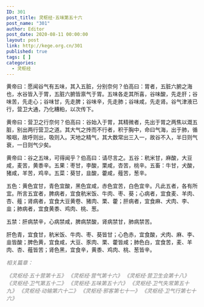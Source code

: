 ```yaml
---
ID: 301
post_title: 灵枢经·五味第五十六
post_name: "301"
author: Editor
post_date: 2020-08-11 00:00:00
layout: post
link: http://kege.org.cn/301
published: true
tags: [ ]
categories:
  - 灵枢经
---
```

黄帝曰：愿闻谷气有五味，其入五脏，分别奈何？伯高曰：胃者，五脏六腑之海也，水谷皆入于胃，五脏六腑皆禀气于胃。五味各走其所喜，谷味酸，先走肝；谷味苦，先走心；谷味甘，先走脾；谷味辛，先走肺；谷味咸，先走肾。谷气津液已行，营卫大通，乃化糟粕，以次传下。

黄帝曰：营卫之行奈何？伯高曰：谷始入于胃，其精微者，先出于胃之两焦以溉五脏，别出两行营卫之道。其大气之抟而不行者，积于胸中，命曰气海，出于肺，循喉咽，故呼则出，吸则入。天地之精气，其大数常出三入一，故谷不入，半日则气衰，一日则气少矣。

黄帝曰：谷之五味，可得闻乎？伯高曰：请尽言之。五谷：秔米甘，麻酸，大豆咸，麦苦，黄黍辛。五果：枣甘，李酸，栗咸，杏苦，桃辛。五畜：牛甘，犬酸，猪咸，羊苦，鸡辛。五菜：葵甘，韭酸，藿咸，薤苦，葱辛。

五色：黄色宜甘，青色宜酸，黑色宜咸，赤色宜苦，白色宜辛。凡此五者，各有所宜。所言五宜者，脾病者，宜食秔米饭、牛肉、枣、葵；心病者，宜食麦、羊肉、杏、薤；肾病者，宜食大豆黄卷、猪肉、栗、藿；肝病者，宜食麻、犬肉、李、韭；肺病者，宜食黄黍、鸡肉、桃、葱。

五禁：肝病禁辛，心病禁咸，脾病禁酸，肾病禁甘，肺病禁苦。

肝色青，宜食甘，秔米饭、牛肉、枣、葵皆甘；心色赤，宜食酸，犬肉、麻、李、韭皆酸；脾色黄，宜食咸，大豆、豕肉、栗、藿皆咸；肺色白，宜食苦，麦、羊肉、杏、薤皆苦；肾色黑，宜食辛，黄黍、鸡肉、桃、葱皆辛。

<span style="color: #808080;"><em>相关篇章：</em></span>

<span style="color: #808080;"><em>《灵枢经·五十营第十五》</em></span>
<span style="color: #808080;"><em>《灵枢经·营气第十六》</em></span>
<span style="color: #808080;"><em>《灵枢经·营卫生会第十八》</em></span>
<span style="color: #808080;"><em>《灵枢经·卫气第五十二》</em></span>
<span style="color: #808080;"><em>《灵枢经·五味第五十六》</em></span>
<span style="color: #808080;"><em>《灵枢经·卫气失常第五十九》</em></span>
<span style="color: #808080;"><em>《灵枢经·动输第六十二》</em></span>
<span style="color: #808080;"><em>《灵枢经·邪客第七十一》</em></span>
<span style="color: #808080;"><em>《灵枢经·卫气行第七十六》</em></span>